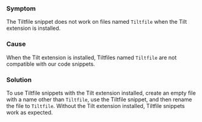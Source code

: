 ### Symptom

The Tiltfile snippet does not work on files named `Tiltfile` when the Tilt extension is installed.

### Cause

When the Tilt extension is installed, Tiltfiles named `Tiltfile` are not compatible with our code
snippets.

### Solution

To use Tiltfile snippets with the Tilt extension installed, create an empty file with a name other
than `Tiltfile`, use the Tiltfile snippet, and then rename the file to `Tiltfile`.
Without the Tilt extension installed, Tiltfile snippets work as expected.